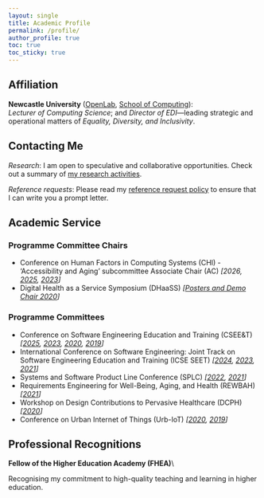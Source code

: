 ```yaml
---
layout: single
title: Academic Profile
permalink: /profile/
author_profile: true
toc: true
toc_sticky: true
---
```

<!-- markdownlint-disable MD033 -->

## <i class="fas fa-university fa-fw headingIcon" aria-hidden="true"></i>Affiliation

**Newcastle University** ([OpenLab](https://openlab.ncl.ac.uk/), [School of Computing](https://www.ncl.ac.uk/computing/)):\
_Lecturer of Computing Science_; and _Director of EDI_&mdash;leading strategic and operational matters of _Equality, Diversity, and Inclusivity_.

## <i class="far fa-envelope fa-fw headingIcon" aria-hidden="true"></i>Contacting Me

_Research_: I am open to speculative and collaborative opportunities. Check out a summary of [my research activities](/research/).

_Reference requests_: Please read my [reference request policy](/reference-request/) to ensure that I can write you a prompt letter.

## <i class="fas fa-users fa-fw headingIcon" aria-hidden="true"></i>Academic Service

### Programme Committee Chairs

- Conference on Human Factors in Computing Systems (CHI) - ‘Accessibility and Aging’ subcommittee Associate Chair (AC) _[2026, [2025](https://chi2025.acm.org/subcommittees/selecting-a-subcommittee/#accessibility_and_aging), [2023](https://chi2023.acm.org/subcommittees/accessibility-and-aging/)]_
- Digital Health as a Service Symposium (DHaaSS) _[[Posters and Demo Chair 2020](https://conferences.computer.org/services/2020/symposia/dhaass.html)]_

### Programme Committees

- Conference on Software Engineering Education and Training (CSEE&T) _[[2025](https://conf.researchr.org/committee/icse-2025/cseet-2025-papers-program-committee), [2023](https://conf.researchr.org/committee/cseet-2023/program-committee), [2020](https://ase.in.tum.de/cseet2020/index.php/program-committee/), [2019](https://hicss.hawaii.edu/tracks-54/software-engineering-education/)]_
- International Conference on Software Engineering: Joint Track on Software Engineering Education and Training (ICSE SEET) _[[2024](https://conf.researchr.org/committee/icse-2024/icse-2024-joint-track-on-software-engineering-education-and-training-joint-track-on-software-engineering-education-and-training), [2023](https://conf.researchr.org/committee/icse-2023/icse-2023-joint-track-on-software-engineering-education-and-training-joint-track-on-software-engineering-education-and-training), [2021](https://conf.researchr.org/committee/icse-2021/icse-2021-software-engineering-in-education-and-training-program-committee)]_
- Systems and Software Product Line Conference (SPLC) _[[2022](http://2022.splc.net/committees/program-committees/), [2021](https://splc2021.net/committees/program-committees)]_
- Requirements Engineering for Well-Being, Aging, and Health (REWBAH) _[[2021](https://sites.google.com/view/rewbah2021)]_
- Workshop on Design Contributions to Pervasive Healthcare (DCPH) _[[2020](https://pervasivehealth.org/design-contributions-pervasive-healthcare-workshop/)]_
- Conference on Urban Internet of Things (Urb-IoT) _[[2020](https://urbaniot.eai-conferences.org/2020/technical-program-committee/), [2019](https://urbaniot2019.eai-conferences.org/29-2/)]_

## <i class="fas fa-id-card-clip fa-fw headingIcon" aria-hidden="true"></i>Professional Recognitions

**Fellow of the Higher Education Academy (FHEA)**\
<!-- _Awarded_: 2024\ -->
Recognising my commitment to high-quality teaching and learning in higher education.
